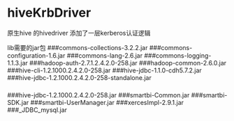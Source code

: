 # hiveKrbDriver
原生hive 的hivedriver 添加了一层kerberos认证逻辑

lib需要的jar包
###commons-collections-3.2.2.jar
###commons-configuration-1.6.jar
###commons-lang-2.6.jar
###commons-logging-1.1.3.jar
###hadoop-auth-2.7.1.2.4.2.0-258.jar
###hadoop-common-2.6.0.jar
###hive-cli-1.2.1000.2.4.2.0-258.jar
###hive-jdbc-1.1.0-cdh5.7.2.jar
###hive-jdbc-1.2.1000.2.4.2.0-258-standalone.jar
###
###hive-jdbc-1.2.1000.2.4.2.0-258.jar
###smartbi-Common.jar
###smartbi-SDK.jar
###smartbi-UserManager.jar
###xercesImpl-2.9.1.jar
###_JDBC_mysql.jar
